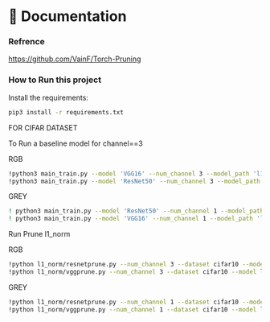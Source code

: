📖 Documentation 
================
### Refrence
https://github.com/VainF/Torch-Pruning

### How to Run this project

Install the requirements:
```bash
pip3 install -r requirements.txt 
```
FOR CIFAR DATASET

To Run a baseline model for channel==3 

RGB
```bash
!python3 main_train.py --model 'VGG16' --num_channel 3 --model_path 'l1_norm/model/VGG16/RGB' --gpuids 0 --epochs 20 --data cifar10 
!python3 main_train.py --model 'ResNet50' --num_channel 3 --model_path 'l1_norm/model/ResNet50/RGB' --gpuids 0 --epochs 20 --data cifar10 

```
GREY
```bash
! python3 main_train.py --model 'ResNet50' --num_channel 1 --model_path 'l1_norm/model/ResNet50/grey' --gpuids 0 --epochs 20 --data cifar10 
! python3 main_train.py --model 'VGG16' --num_channel 1 --model_path 'l1_norm/model/VGG16/grey' --gpuids 0 --epochs 20 --data cifar10 
```
Run Prune l1_norm 

RGB
```bash
!python l1_norm/resnetprune.py --num_channel 3 --dataset cifar10 --model l1_norm/model/resnet/RGB/ckpt_best.pth --save l1_norm/prune/resnset/RGB
!python l1_norm/vggprune.py --num_channel 3 --dataset cifar10 --model l1_norm/model/VGG16/RGB/ckpt_best.pth --save l1_norm/prune/vgg/RGB

```

GREY
```bash
!python l1_norm/resnetprune.py --num_channel 1 --dataset cifar10 --model l1_norm/model/resnet/grey/ckpt_best.pth --save l1_norm/prune/resnset/grey
!python l1_norm/vggprune.py --num_channel 1 --dataset cifar10 --model l1_norm/model/VGG16/grey/ckpt_best.pth --save l1_norm/prune/vgg/grey

```

